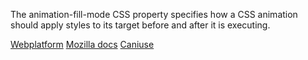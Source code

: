 The animation-fill-mode CSS property specifies how a CSS animation should apply styles to its target before and after it is executing.

[Webplatform](http://docs.webplatform.org/wiki/css/properties/animation-fill-mode)
[Mozilla docs](https://developer.mozilla.org/en-US/docs/Web/CSS/animation-fill-mode)
[Caniuse](http://caniuse.com/#feat=css-animation)